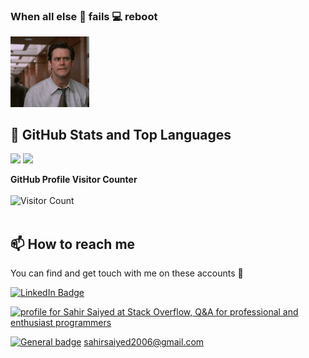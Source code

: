 ### When all else 👊 fails 💻 reboot

<img src="https://github.com/sahir/sahir/blob/main/sahir.gif" width="25%"/>

## 📌 GitHub Stats and Top Languages

<p float="center">
  <img  src="https://github-readme-stats.vercel.app/api?username=sahir&show_icons=true&theme=dark&count_private=true&hide=contribs,issue" />
  <img  src="https://github-readme-stats.vercel.app/api/top-langs/?username=sahir&layout=compact&theme=dark" />
</p>

<b>GitHub Profile Visitor Counter</b>
<br><br>
![Visitor Count](https://profile-counter.glitch.me/{iarc13}/count.svg)
<br><br>

## 📫 How to reach me

You can find and get touch with me on these accounts 👀

[![LinkedIn Badge](https://img.shields.io/badge/sahir-follow%20on%20linkedin-blue?style=for-the-badge&logo=linkedin)](https://www.linkedin.com/in/sahir-saiyed-5347b220/)

<a href="https://stackoverflow.com/users/4308090/sahir-saiyed"><img src="https://stackoverflow.com/users/flair/4308090.png" width="208" height="58" alt="profile for Sahir Saiyed at Stack Overflow, Q&amp;A for professional and enthusiast programmers" title="profile for Sahir Saiyed at Stack Overflow, Q&amp;A for professional and enthusiast programmers"></a>

[![General badge](https://img.shields.io/badge/Gmail-D14836?style=for-the-badge&logo=gmail&logoColor=white)](sahirsaiyed2006@gmail.com) sahirsaiyed2006@gmail.com
